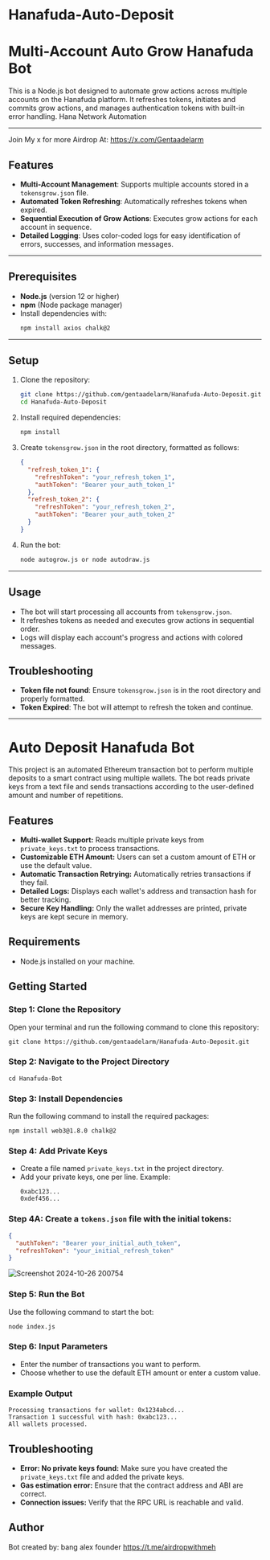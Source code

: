 # Hanafuda-Auto-Deposit

# Multi-Account Auto Grow Hanafuda Bot

This is a Node.js bot designed to automate grow actions across multiple accounts on the Hanafuda platform. It refreshes tokens, initiates and commits grow actions, and manages authentication tokens with built-in error handling. Hana Network Automation

---
Join My x for more Airdrop At: https://x.com/Gentaadelarm

## Features

- **Multi-Account Management**: Supports multiple accounts stored in a `tokensgrow.json` file.
- **Automated Token Refreshing**: Automatically refreshes tokens when expired.
- **Sequential Execution of Grow Actions**: Executes grow actions for each account in sequence.
- **Detailed Logging**: Uses color-coded logs for easy identification of errors, successes, and information messages.

---

## Prerequisites

- **Node.js** (version 12 or higher)
- **npm** (Node package manager)
- Install dependencies with:
  ```bash
  npm install axios chalk@2
  ```

---

## Setup

1. Clone the repository:

    ```bash
    git clone https://github.com/gentaadelarm/Hanafuda-Auto-Deposit.git
    cd Hanafuda-Auto-Deposit
    ```

2. Install required dependencies:

    ```bash
    npm install
    ```

3. Create `tokensgrow.json` in the root directory, formatted as follows:

    ```json
    {
      "refresh_token_1": {
        "refreshToken": "your_refresh_token_1",
        "authToken": "Bearer your_auth_token_1"
      },
      "refresh_token_2": {
        "refreshToken": "your_refresh_token_2",
        "authToken": "Bearer your_auth_token_2"
      }
    }
    ```

4. Run the bot:

    ```bash
    node autogrow.js or node autodraw.js
    ```

---

## Usage

- The bot will start processing all accounts from `tokensgrow.json`.
- It refreshes tokens as needed and executes grow actions in sequential order.
- Logs will display each account's progress and actions with colored messages.


## Troubleshooting

- **Token file not found**: Ensure `tokensgrow.json` is in the root directory and properly formatted.
- **Token Expired**: The bot will attempt to refresh the token and continue.

---



# Auto Deposit Hanafuda Bot

This project is an automated Ethereum transaction bot to perform multiple deposits to a smart contract using multiple wallets. The bot reads private keys from a text file and sends transactions according to the user-defined amount and number of repetitions.

## Features
- **Multi-wallet Support:** Reads multiple private keys from `private_keys.txt` to process transactions.
- **Customizable ETH Amount:** Users can set a custom amount of ETH or use the default value.
- **Automatic Transaction Retrying:** Automatically retries transactions if they fail.
- **Detailed Logs:** Displays each wallet's address and transaction hash for better tracking.
- **Secure Key Handling:** Only the wallet addresses are printed, private keys are kept secure in memory.

## Requirements
- Node.js installed on your machine.

## Getting Started

### Step 1: Clone the Repository
Open your terminal and run the following command to clone this repository:
```
git clone https://github.com/gentaadelarm/Hanafuda-Auto-Deposit.git
```

### Step 2: Navigate to the Project Directory
```
cd Hanafuda-Bot
```


### Step 3: Install Dependencies
Run the following command to install the required packages:
```
npm install web3@1.8.0 chalk@2
```

### Step 4: Add Private Keys
- Create a file named `private_keys.txt` in the project directory.
- Add your private keys, one per line. Example:
  ```
  0xabc123...
  0xdef456...
  ```
### Step 4A:  Create a `tokens.json` file with the initial tokens:
   ```json
   {
     "authToken": "Bearer your_initial_auth_token",
     "refreshToken": "your_initial_refresh_token"
   }
   ```
   ![Screenshot 2024-10-26 200754](https://github.com/user-attachments/assets/8e7d4d49-2f29-4c3a-8bd5-70092efe5c72)
  
### Step 5: Run the Bot
Use the following command to start the bot:
```
node index.js
```

### Step 6: Input Parameters
- Enter the number of transactions you want to perform.
- Choose whether to use the default ETH amount or enter a custom value.

### Example Output
```
Processing transactions for wallet: 0x1234abcd...
Transaction 1 successful with hash: 0xabc123...
All wallets processed.
```

## Troubleshooting
- **Error: No private keys found:** Make sure you have created the `private_keys.txt` file and added the private keys.
- **Gas estimation error:** Ensure that the contract address and ABI are correct.
- **Connection issues:** Verify that the RPC URL is reachable and valid.

## Author
Bot created by: bang alex founder https://t.me/airdropwithmeh
